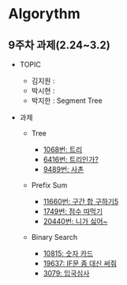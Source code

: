 # Algorythm

## 9주차 과제(2.24~3.2)

- TOPIC

  - 김지원 : 
  - 박시현 : 
  - 박지한 : Segment Tree

- 과제

  - Tree

    - [1068번: 트리](https://www.acmicpc.net/problem/1068)
    - [6416번: 트리인가?](https://www.acmicpc.net/problem/6416)
    - [9489번: 사촌](https://www.acmicpc.net/problem/9489)

  - Prefix Sum

    - [11660번: 구간 합 구하기5](https://www.acmicpc.net/problem/11660)
    - [1749번: 점수 따먹기](https://www.acmicpc.net/problem/1749)
    - [20440번: 니가 싫어~](https://www.acmicpc.net/problem/20440)

  - Binary Search
    - [10815: 숫자 카드](https://www.acmicpc.net/problem/10815)
    - [19637: IF문 좀 대신 써줘](https://www.acmicpc.net/problem/19637)
    - [3079: 입국심사](https://www.acmicpc.net/problem/3079)
